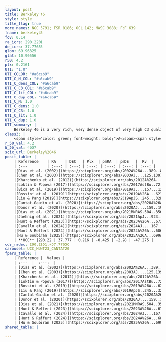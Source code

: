 ```yaml
---
layout: post
title: Berkeley 46
style: style
title_flag: true
more_names: NGC 6791; FSR 0186; OCL 142; MWSC 3088; FoF 639
fname: berkeley46
fov: 0.14
ra_icrs: 290.2201
de_icrs: 37.77656
glon: 69.96325
glat: 10.90556
r50: 4.2
plx: 0.2161
UTI: "1.0"
UTI_COLOR: "#a6cab9"
UTI_C_N_COL: "#a6cab9"
UTI_C_dens_COL: "#a6cab9"
UTI_C_C3_COL: "#a6cab9"
UTI_C_lit_COL: "#a6cab9"
UTI_C_dup_COL: "#a6cab9"
UTI_C_N: 1.0
UTI_C_dens: 1.0
UTI_C_C3: 1.0
UTI_C_lit: 1.0
UTI_C_dup: 1.0
UTI_summary: |
    Berkeley 46 is a very rich, very dense object of very high C3 quality. It is very well-studied in the literature.
class3: |
    <span style="color: green; font-weight: bold;">A</span><span style="color: green; font-weight: bold;">A</span>
r_50_val: 4.2
N_50_val: 4657
scix_url: Berkeley%2046
posit_table: |
    | Reference    | RA    | DEC   | Plx  | pmRA  | pmDE   |  Rv  |
    | :---         | :---: | :---: | :---: | :---: | :---: | :---: |
    |[Dias et al. (2002)](https://scixplorer.org/abs/2002A%26A...389..871D) | 290.221 | 37.772 | -- | -0.83 | -4.91 | -47.4 |
    |[Chen et al. (2003)](https://scixplorer.org/abs/2003AJ....125.1397C) | 290.231 | 37.791 | -- | -3.17 | -7.74 | -57.0 |
    |[Kharchenko et al. (2012)](https://scixplorer.org/abs/2012A%26A...543A.156K) | 290.22 | 37.78 | -- | -0.31 | -4.1 | -- |
    |[Loktin & Popova (2017)](https://scixplorer.org/abs/2017AstBu..72..257L) | 290.22 | 37.772 | -- | -1.217 | -5.578 | -52.3 |
    |[Bica et al. (2019)](https://scixplorer.org/abs/2019AJ....157...12B) | 290.221 | 37.763 | -- | -- | -- | -- |
    |[Bossini et al. (2019)](https://scixplorer.org/abs/2019A%26A...623A.108B) | 290.221 | 37.778 | -- | -- | -- | -- |
    |[Liu & Pang (2019)](https://scixplorer.org/abs/2019ApJS..245...32L) | 290.226 | 37.779 | 0.266 | -0.452 | -2.275 | -- |
    |[Cantat-Gaudin et al. (2020)](https://scixplorer.org/abs/2020A%26A...640A...1C) | 290.221 | 37.778 | 0.192 | -0.421 | -2.269 | -- |
    |[Donor et al. (2020)](https://scixplorer.org/abs/2020AJ....159..199D) | 290.22 | 37.78 | -- | -0.44 | -2.25 | -46.9 |
    |[Dias et al. (2021)](https://scixplorer.org/abs/2021MNRAS.504..356D) | 290.224 | 37.776 | 0.189 | -0.427 | -2.269 | -47.268 |
    |[Jaehnig et al. (2021)](https://scixplorer.org/abs/2021ApJ...923..129J) | 290.219 | 37.778 | 0.216 | -0.422 | -2.267 | -- |
    |[Hunt & Reffert (2023)](https://scixplorer.org/abs/2023A%26A...673A.114H) | 290.22 | 37.774 | 0.215 | -0.421 | -2.277 | -49.793 |
    |[Cavallo et al. (2024)](https://scixplorer.org/abs/2024AJ....167...12C) | 290.221 | 37.777 | 0.211 | -- | -- | -- |
    |[Hunt & Reffert (2024)](https://scixplorer.org/abs/2024A%26A...686A..42H) | 290.22 | 37.774 | 0.215 | -0.421 | -2.277 | -49.793 |
    |[Hu & Soubiran (2025)](https://scixplorer.org/abs/2025A%26A...699A.246H) | 290.221 | 37.777 | -- | -- | -- | -- |
    | **UCC** |290.22 | 37.777 | 0.216 | -0.425 | -2.28 | -47.275 | 
cds_radec: 290.2201,+37.77656
carousel: UCC_HUNT23_CANTAT20
fpars_table: |
    | Reference |  Values |
    | :---  |  :---:  |
    | [Dias et al. (2002)](https://scixplorer.org/abs/2002A%26A...389..871D) | `E(B-V)=0.16, Dist=5035.0, Age=9.92, [Fe/H]=0.42` |
    | [Chen et al. (2003)](https://scixplorer.org/abs/2003AJ....125.1397C) | `E(B-V)=0.117, HDis=5853, Age=4.39, [Fe/H]_1=0.15, [Fe/H]_2=0.4` |
    | [Kharchenko et al. (2012)](https://scixplorer.org/abs/2012A%26A...543A.156K) | `e_bv=0.117, distance=4926, log_age=9.645, metallicity=0.32` |
    | [Loktin & Popova (2017)](https://scixplorer.org/abs/2017AstBu..72..257L) | `E(B-V)=0.129, Dmod=13.692, logt=9.659` |
    | [Bossini et al. (2019)](https://scixplorer.org/abs/2019A%26A...623A.108B) | `AV=0.302, Dist=13.085, logA=9.927, Fe/H=0.4` |
    | [Liu & Pang (2019)](https://scixplorer.org/abs/2019ApJS..245...32L) | `Age=1.95, Z=0.25` |
    | [Cantat-Gaudin et al. (2020)](https://scixplorer.org/abs/2020A%26A...640A...1C) | `AVNN=0.7, DMNN=13.13, AgeNN=9.8` |
    | [Donor et al. (2020)](https://scixplorer.org/abs/2020AJ....159..199D) | `Fe/H=0.35` |
    | [Dias et al. (2021)](https://scixplorer.org/abs/2021MNRAS.504..356D) | `Av=0.313, Dist=4447, logage=9.859, [Fe/H]=0.399` |
    | [Hunt & Reffert (2023)](https://scixplorer.org/abs/2023A%26A...673A.114H) | `AV50=0.654, diffAV50=0.365, MOD50=13.126, logAge50=9.58` |
    | [Cavallo et al. (2024)](https://scixplorer.org/abs/2024AJ....167...12C) | `AV50=0.98, dMod50=12.68, logAge50=9.98, [Fe/H]50=-0.4` |
    | [Hunt & Reffert (2024)](https://scixplorer.org/abs/2024A%26A...686A..42H) | `MassJ=19407.4` |
    | [Hu & Soubiran (2025)](https://scixplorer.org/abs/2025A%26A...699A.246H) | `MA22=-0.04, MA23f=-0.03, MA23g=0.32, MZ23=0.37, MK24=-0.01, MF24=0.15` |
shared_table: |
    
---
```

